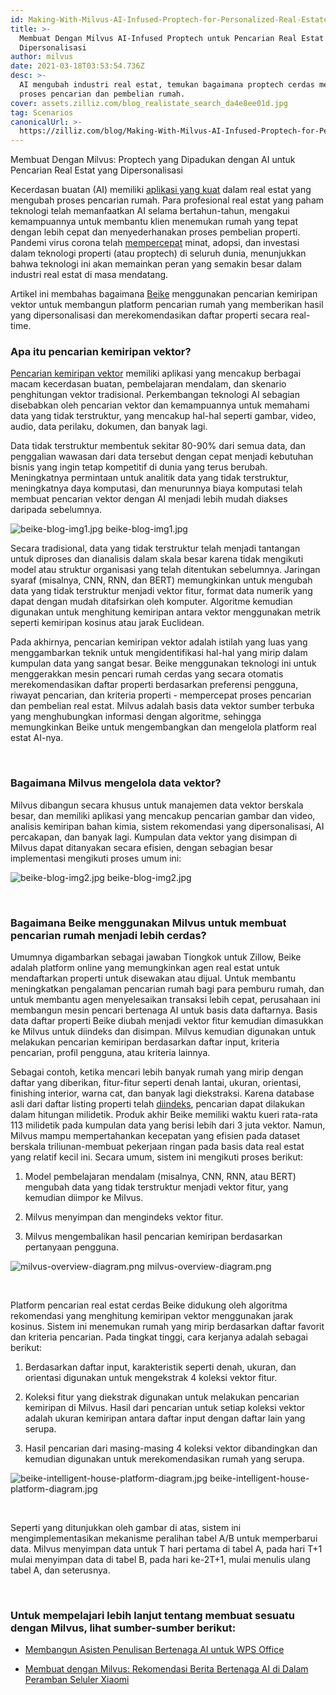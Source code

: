 ```yaml
---
id: Making-With-Milvus-AI-Infused-Proptech-for-Personalized-Real-Estate-Search.md
title: >-
  Membuat Dengan Milvus AI-Infused Proptech untuk Pencarian Real Estat yang
  Dipersonalisasi
author: milvus
date: 2021-03-18T03:53:54.736Z
desc: >-
  AI mengubah industri real estat, temukan bagaimana proptech cerdas mempercepat
  proses pencarian dan pembelian rumah.
cover: assets.zilliz.com/blog_realistate_search_da4e8ee01d.jpg
tag: Scenarios
canonicalUrl: >-
  https://zilliz.com/blog/Making-With-Milvus-AI-Infused-Proptech-for-Personalized-Real-Estate-Search
---
```

<custom-h1>Membuat Dengan Milvus: Proptech yang Dipadukan dengan AI untuk Pencarian Real Estat yang Dipersonalisasi</custom-h1><p>Kecerdasan buatan (AI) memiliki <a href="https://medium.com/unstructured-data-service/the-easiest-way-to-search-among-1-billion-image-vectors-d6faf72e361f#d62b">aplikasi yang kuat</a> dalam real estat yang mengubah proses pencarian rumah. Para profesional real estat yang paham teknologi telah memanfaatkan AI selama bertahun-tahun, mengakui kemampuannya untuk membantu klien menemukan rumah yang tepat dengan lebih cepat dan menyederhanakan proses pembelian properti. Pandemi virus corona telah <a href="https://www.pwc.com/ca/en/industries/real-estate/emerging-trends-in-real-estate-2021/shifting-landscape-proptech.html">mempercepat</a> minat, adopsi, dan investasi dalam teknologi properti (atau proptech) di seluruh dunia, menunjukkan bahwa teknologi ini akan memainkan peran yang semakin besar dalam industri real estat di masa mendatang.</p>
<p>Artikel ini membahas bagaimana <a href="https://bj.ke.com/">Beike</a> menggunakan pencarian kemiripan vektor untuk membangun platform pencarian rumah yang memberikan hasil yang dipersonalisasi dan merekomendasikan daftar properti secara real-time.</p>
<h3 id="What-is-vector-similarity-search" class="common-anchor-header">Apa itu pencarian kemiripan vektor?</h3><p><a href="https://medium.com/unstructured-data-service/vector-similarity-search-hides-in-plain-view-654f8152f8ab">Pencarian kemiripan vektor</a> memiliki aplikasi yang mencakup berbagai macam kecerdasan buatan, pembelajaran mendalam, dan skenario penghitungan vektor tradisional. Perkembangan teknologi AI sebagian disebabkan oleh pencarian vektor dan kemampuannya untuk memahami data yang tidak terstruktur, yang mencakup hal-hal seperti gambar, video, audio, data perilaku, dokumen, dan banyak lagi.</p>
<p>Data tidak terstruktur membentuk sekitar 80-90% dari semua data, dan penggalian wawasan dari data tersebut dengan cepat menjadi kebutuhan bisnis yang ingin tetap kompetitif di dunia yang terus berubah. Meningkatnya permintaan untuk analitik data yang tidak terstruktur, meningkatnya daya komputasi, dan menurunnya biaya komputasi telah membuat pencarian vektor dengan AI menjadi lebih mudah diakses daripada sebelumnya.</p>
<p>
  
   <span class="img-wrapper"> <img translate="no" src="https://assets.zilliz.com/beike_blog_img1_2dc95cac08.jpg" alt="beike-blog-img1.jpg" class="doc-image" id="beike-blog-img1.jpg" />
   </span> <span class="img-wrapper"> <span>beike-blog-img1.jpg</span> </span></p>
<p>Secara tradisional, data yang tidak terstruktur telah menjadi tantangan untuk diproses dan dianalisis dalam skala besar karena tidak mengikuti model atau struktur organisasi yang telah ditentukan sebelumnya. Jaringan syaraf (misalnya, CNN, RNN, dan BERT) memungkinkan untuk mengubah data yang tidak terstruktur menjadi vektor fitur, format data numerik yang dapat dengan mudah ditafsirkan oleh komputer. Algoritme kemudian digunakan untuk menghitung kemiripan antara vektor menggunakan metrik seperti kemiripan kosinus atau jarak Euclidean.</p>
<p>Pada akhirnya, pencarian kemiripan vektor adalah istilah yang luas yang menggambarkan teknik untuk mengidentifikasi hal-hal yang mirip dalam kumpulan data yang sangat besar. Beike menggunakan teknologi ini untuk menggerakkan mesin pencari rumah cerdas yang secara otomatis merekomendasikan daftar properti berdasarkan preferensi pengguna, riwayat pencarian, dan kriteria properti - mempercepat proses pencarian dan pembelian real estat. Milvus adalah basis data vektor sumber terbuka yang menghubungkan informasi dengan algoritme, sehingga memungkinkan Beike untuk mengembangkan dan mengelola platform real estat AI-nya.</p>
<p><br/></p>
<h3 id="How-does-Milvus-manage-vector-data" class="common-anchor-header">Bagaimana Milvus mengelola data vektor?</h3><p>Milvus dibangun secara khusus untuk manajemen data vektor berskala besar, dan memiliki aplikasi yang mencakup pencarian gambar dan video, analisis kemiripan bahan kimia, sistem rekomendasi yang dipersonalisasi, AI percakapan, dan banyak lagi. Kumpulan data vektor yang disimpan di Milvus dapat ditanyakan secara efisien, dengan sebagian besar implementasi mengikuti proses umum ini:</p>
<p>
  
   <span class="img-wrapper"> <img translate="no" src="https://assets.zilliz.com/beike_blog_img2_d5abb58f95.jpg" alt="beike-blog-img2.jpg" class="doc-image" id="beike-blog-img2.jpg" />
   </span> <span class="img-wrapper"> <span>beike-blog-img2.jpg</span> </span></p>
<p><br/></p>
<h3 id="How-does-Beike-use-Milvus-to-make-house-hunting-smarter" class="common-anchor-header">Bagaimana Beike menggunakan Milvus untuk membuat pencarian rumah menjadi lebih cerdas?</h3><p>Umumnya digambarkan sebagai jawaban Tiongkok untuk Zillow, Beike adalah platform online yang memungkinkan agen real estat untuk mendaftarkan properti untuk disewakan atau dijual. Untuk membantu meningkatkan pengalaman pencarian rumah bagi para pemburu rumah, dan untuk membantu agen menyelesaikan transaksi lebih cepat, perusahaan ini membangun mesin pencari bertenaga AI untuk basis data daftarnya. Basis data daftar properti Beike diubah menjadi vektor fitur kemudian dimasukkan ke Milvus untuk diindeks dan disimpan. Milvus kemudian digunakan untuk melakukan pencarian kemiripan berdasarkan daftar input, kriteria pencarian, profil pengguna, atau kriteria lainnya.</p>
<p>Sebagai contoh, ketika mencari lebih banyak rumah yang mirip dengan daftar yang diberikan, fitur-fitur seperti denah lantai, ukuran, orientasi, finishing interior, warna cat, dan banyak lagi diekstraksi. Karena database asli dari daftar listing properti telah <a href="https://medium.com/unstructured-data-service/how-to-choose-an-index-in-milvus-4f3d15259212">diindeks</a>, pencarian dapat dilakukan dalam hitungan milidetik. Produk akhir Beike memiliki waktu kueri rata-rata 113 milidetik pada kumpulan data yang berisi lebih dari 3 juta vektor. Namun, Milvus mampu mempertahankan kecepatan yang efisien pada dataset berskala triliunan-membuat pekerjaan ringan pada basis data real estat yang relatif kecil ini. Secara umum, sistem ini mengikuti proses berikut:</p>
<ol>
<li><p>Model pembelajaran mendalam (misalnya, CNN, RNN, atau BERT) mengubah data yang tidak terstruktur menjadi vektor fitur, yang kemudian diimpor ke Milvus.</p></li>
<li><p>Milvus menyimpan dan mengindeks vektor fitur.</p></li>
<li><p>Milvus mengembalikan hasil pencarian kemiripan berdasarkan pertanyaan pengguna.</p></li>
</ol>
<p>
  
   <span class="img-wrapper"> <img translate="no" src="https://assets.zilliz.com/milvus_overview_diagram_d17cda0e47.png" alt="milvus-overview-diagram.png" class="doc-image" id="milvus-overview-diagram.png" />
   </span> <span class="img-wrapper"> <span>milvus-overview-diagram.png</span> </span></p>
<p><br/></p>
<p>Platform pencarian real estat cerdas Beike didukung oleh algoritma rekomendasi yang menghitung kemiripan vektor menggunakan jarak kosinus. Sistem ini menemukan rumah yang mirip berdasarkan daftar favorit dan kriteria pencarian. Pada tingkat tinggi, cara kerjanya adalah sebagai berikut:</p>
<ol>
<li><p>Berdasarkan daftar input, karakteristik seperti denah, ukuran, dan orientasi digunakan untuk mengekstrak 4 koleksi vektor fitur.</p></li>
<li><p>Koleksi fitur yang diekstrak digunakan untuk melakukan pencarian kemiripan di Milvus. Hasil dari pencarian untuk setiap koleksi vektor adalah ukuran kemiripan antara daftar input dengan daftar lain yang serupa.</p></li>
<li><p>Hasil pencarian dari masing-masing 4 koleksi vektor dibandingkan dan kemudian digunakan untuk merekomendasikan rumah yang serupa.</p></li>
</ol>
<p>
  
   <span class="img-wrapper"> <img translate="no" src="https://assets.zilliz.com/beike_intelligent_house_platform_diagram_6e278da118.jpg" alt="beike-intelligent-house-platform-diagram.jpg" class="doc-image" id="beike-intelligent-house-platform-diagram.jpg" />
   </span> <span class="img-wrapper"> <span>beike-intelligent-house-platform-diagram.jpg</span> </span></p>
<p><br/></p>
<p>Seperti yang ditunjukkan oleh gambar di atas, sistem ini mengimplementasikan mekanisme peralihan tabel A/B untuk memperbarui data. Milvus menyimpan data untuk T hari pertama di tabel A, pada hari T+1 mulai menyimpan data di tabel B, pada hari ke-2T+1, mulai menulis ulang tabel A, dan seterusnya.</p>
<p><br/></p>
<h3 id="To-learn-more-about-making-things-with-Milvus-check-out-the-following-resources" class="common-anchor-header">Untuk mempelajari lebih lanjut tentang membuat sesuatu dengan Milvus, lihat sumber-sumber berikut:</h3><ul>
<li><p><a href="https://zilliz.com/blog/Building-an-AI-Powered-Writing-Assistant-with-WPS-Office">Membangun Asisten Penulisan Bertenaga AI untuk WPS Office</a></p></li>
<li><p><a href="https://zilliz.com/blog/Making-with-Milvus-AI-Powered-News-Recommendation-Inside-Xiaomi-Mobile-Browser">Membuat dengan Milvus: Rekomendasi Berita Bertenaga AI di Dalam Peramban Seluler Xiaomi</a></p></li>
</ul>
